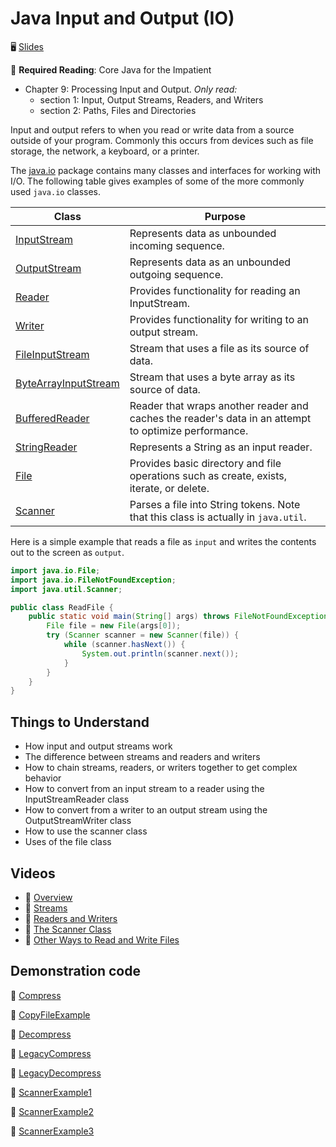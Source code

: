 # Java Input and Output (IO)

🖥️ [Slides](https://docs.google.com/presentation/d/1V_tMHZGJMwlB2it1C-KY-AtSMeXGSOUD/edit?usp=sharing&ouid=114081115660452804792&rtpof=true&sd=true)

📖 **Required Reading**: Core Java for the Impatient

- Chapter 9: Processing Input and Output. _Only read:_
  - section 1: Input, Output Streams, Readers, and Writers
  - section 2: Paths, Files and Directories

Input and output refers to when you read or write data from a source outside of your program. Commonly this occurs from devices such as file storage, the network, a keyboard, or a printer.

The [java.io](https://docs.oracle.com/javase/8/docs/api/java/io/package-summary.html) package contains many classes and interfaces for working with I/O. The following table gives examples of some of the more commonly used `java.io` classes.

| Class                                                                                               | Purpose                                                                                              |
| --------------------------------------------------------------------------------------------------- | ---------------------------------------------------------------------------------------------------- |
| [InputStream](https://docs.oracle.com/javase/8/docs/api/java/io/InputStream.html)                   | Represents data as unbounded incoming sequence.                                                      |
| [OutputStream](https://docs.oracle.com/javase/8/docs/api/java/io/OutputStream.html)                 | Represents data as an unbounded outgoing sequence.                                                   |
| [Reader](https://docs.oracle.com/javase/8/docs/api/java/io/Reader.html)                             | Provides functionality for reading an InputStream.                                                   |
| [Writer](https://docs.oracle.com/javase/8/docs/api/java/io/Writer.html)                             | Provides functionality for writing to an output stream.                                              |
| [FileInputStream](https://docs.oracle.com/javase/8/docs/api/java/io/FileInputStream.html)           | Stream that uses a file as its source of data.                                                       |
| [ByteArrayInputStream](https://docs.oracle.com/javase/8/docs/api/java/io/ByteArrayInputStream.html) | Stream that uses a byte array as its source of data.                                                 |
| [BufferedReader](https://docs.oracle.com/javase/8/docs/api/java/io/BufferedReader.html)             | Reader that wraps another reader and caches the reader's data in an attempt to optimize performance. |
| [StringReader](https://docs.oracle.com/javase/8/docs/api/java/io/StringReader.html)                 | Represents a String as an input reader.                                                              |
| [File](https://docs.oracle.com/javase/8/docs/api/java/io/File.html)                                 | Provides basic directory and file operations such as create, exists, iterate, or delete.             |
| [Scanner](https://docs.oracle.com/javase/8/docs/api/java/util/Scanner.html)                                                                                         | Parses a file into String tokens. Note that this class is actually in `java.util`.                   |

Here is a simple example that reads a file as `input` and writes the contents out to the screen as `output`.

```java
import java.io.File;
import java.io.FileNotFoundException;
import java.util.Scanner;

public class ReadFile {
    public static void main(String[] args) throws FileNotFoundException {
        File file = new File(args[0]);
        try (Scanner scanner = new Scanner(file)) {
            while (scanner.hasNext()) {
                System.out.println(scanner.next());
            }
        }
    }
}
```

## Things to Understand

- How input and output streams work
- The difference between streams and readers and writers
- How to chain streams, readers, or writers together to get complex behavior
- How to convert from an input stream to a reader using the InputStreamReader class
- How to convert from a writer to an output stream using the OutputStreamWriter class
- How to use the scanner class
- Uses of the file class

## Videos

- 🎥 [Overview](https://byu.hosted.panopto.com/Panopto/Pages/Viewer.aspx?id=9c064639-8e05-4d4c-b458-ad64014cbb24&start=0)
- 🎥 [Streams](https://byu.hosted.panopto.com/Panopto/Pages/Viewer.aspx?id=8db201b9-9a04-4cbf-8a99-ad64014ddd56&start=0)
- 🎥 [Readers and Writers](https://byu.hosted.panopto.com/Panopto/Pages/Viewer.aspx?id=66d67329-cc52-4533-a2b4-ad64015237cf&start=0)
- 🎥 [The Scanner Class](https://byu.hosted.panopto.com/Panopto/Pages/Viewer.aspx?id=7dcd4a30-0b07-4e6a-9341-ad640153f4b8&start=0)
- 🎥 [Other Ways to Read and Write Files](https://byu.hosted.panopto.com/Panopto/Pages/Viewer.aspx?id=ef902529-f41c-402d-be3d-ad640156133a&start=0)

## Demonstration code

📁 [Compress](example-code/Compress.java)

📁 [CopyFileExample](example-code/CopyFileExample.java)

📁 [Decompress](example-code/Decompress.java)

📁 [LegacyCompress](example-code/LegacyCompress.java)

📁 [LegacyDecompress](example-code/LegacyDecompress.java)

📁 [ScannerExample1](example-code/ScannerExample1.java)

📁 [ScannerExample2](example-code/ScannerExample2.java)

📁 [ScannerExample3](example-code/ScannerExample3.java)

